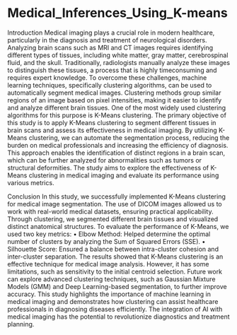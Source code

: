 # Medical_Inferences_Using_K-means

Introduction
Medical imaging plays a crucial role in modern healthcare, particularly in the diagnosis and treatment of
neurological disorders. Analyzing brain scans such as MRI and CT images requires identifying different
types of tissues, including white matter, gray matter, cerebrospinal fluid, and the skull. Traditionally,
radiologists manually analyze these images to distinguish these tissues, a process that is highly timeconsuming and requires expert knowledge.
To overcome these challenges, machine learning techniques, specifically clustering algorithms, can be
used to automatically segment medical images. Clustering methods group similar regions of an image
based on pixel intensities, making it easier to identify and analyze different brain tissues. One of the
most widely used clustering algorithms for this purpose is K-Means clustering. The primary objective
of this study is to apply K-Means clustering to segment different tissues in brain scans and assess its
effectiveness in medical imaging.
By utilizing K-Means clustering, we can automate the segmentation process, reducing the burden on
medical professionals and increasing the efficiency of diagnosis. This approach enables the identification
of distinct regions in a brain scan, which can be further analyzed for abnormalities such as tumors or
structural deformities. The study aims to explore the effectiveness of K-Means clustering in medical
imaging and evaluate its performance using various metrics.


Conclusion
In this study, we successfully implemented K-Means clustering for medical image segmentation. The
use of DICOM images allowed us to work with real-world medical datasets, ensuring practical applicability. Through clustering, we segmented different brain tissues and visualized distinct anatomical
structures.
To evaluate the performance of K-Means, we used two key metrics:
• Elbow Method: Helped determine the optimal number of clusters by analyzing the Sum of
Squared Errors (SSE).
• Silhouette Score: Ensured a balance between intra-cluster cohesion and inter-cluster separation.
The results showed that K-Means clustering is an effective technique for medical image analysis.
However, it has some limitations, such as sensitivity to the initial centroid selection. Future work
can explore advanced clustering techniques, such as Gaussian Mixture Models (GMM) and Deep
Learning-based segmentation, to further improve accuracy.
This study highlights the importance of machine learning in medical imaging and demonstrates
how clustering can assist healthcare professionals in diagnosing diseases efficiently. The integration of
AI with medical imaging has the potential to revolutionize diagnostics and treatment planning.
